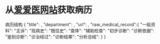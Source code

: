 # 从[爱爱医网站](https://bingli.iiyi.com/)获取病历
病历结构
{
"title": ,
"department": ,
"url": ,
"raw_medical_record":{
    "一般资料":
    "主诉": 
    "现病史": 
    "既往史": 
    "查体": 
    "辅助检查":
    "初步诊断":
    "诊断依据":
    "鉴别诊断": 
    "诊治经过": 
    "诊断结果": 
    "分析总结":
  }
}
